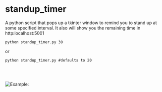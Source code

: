 # standup_timer
A python script that pops up a tkinter window to remind you to stand up at some specified interval. It also will show you the remaining time in http:localhost:5001

```python standup_timer.py 30```

or

```python standup_timer.py #defaults to 20```

<br/>
<br/>

![Example:](tk_screenshot.png)
